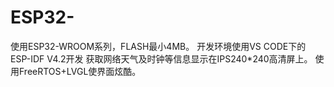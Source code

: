 # ESP32-
使用ESP32-WROOM系列，FLASH最小4MB。
开发环境使用VS CODE下的ESP-IDF V4.2开发
获取网络天气及时钟等信息显示在IPS240*240高清屏上。
使用FreeRTOS+LVGL使界面炫酷。
